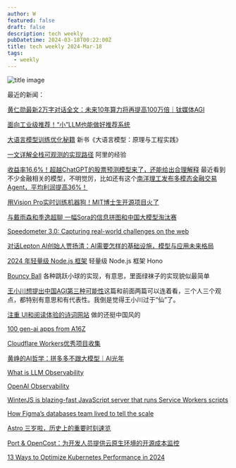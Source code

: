 ```yaml
---
author: W
featured: false
draft: false
description: tech weekly
pubDatetime: 2024-03-18T00:22:00Z
title: tech weekly 2024-Mar-18
tags:
  - weekly
---
```


![title image](https://images.unsplash.com/photo-1710125888693-deb4fd7516b5?q=80&w=2608&auto=format&fit=crop&ixlib=rb-4.0.3&ixid=M3wxMjA3fDB8MHxwaG90by1wYWdlfHx8fGVufDB8fHx8fA%3D%3D)

最近的新闻：

[黄仁勋最新2万字对话全文：未来10年算力将再提高100万倍｜钛媒体AGI](https://mp.weixin.qq.com/s/3FQlcv3OwZ_nAUmFkaew0Q)

[面向工业级推荐！“小”LLM也能做好推荐系统](https://mp.weixin.qq.com/s/ZG3CuhZisI26taz4FQrdPg)

[大语言模型训练优化秘籍](https://mp.weixin.qq.com/s/DggHzTC1-z1XkpzyGproAA) 新书《大语言模型：原理与工程实践》

[一文详解全栈可观测的实现路径](https://mp.weixin.qq.com/s/au-9c6XBflQJQ2AIZ_TOZg) 阿里的经验

[收益率16.6%！超越ChatGPT的股票预测模型来了，还能给出合理解释](https://mp.weixin.qq.com/s/Wkv7sGY4NmjsOkN-cg0diQ) 最近看到不少金融相关的模型，不明觉厉，比如还有这个[南洋理工发布多模态金融交易Agent，平均利润提高36%！](https://mp.weixin.qq.com/s/QBORpQmZrumppLl81aWAxA)

[用Vision Pro实时训练机器狗！MIT博士生开源项目火了](https://mp.weixin.qq.com/s/_WyAFbc2EvUojE2RHjGm5g)

[与戴雨森和季逸超聊 一幅Sora的信息拼图和中国大模型淘汰赛](https://mp.weixin.qq.com/s/BJKkEvfdC4TVCUeaoBtgZw)

[Speedometer 3.0: Capturing real-world challenges on the web](https://blogs.windows.com/msedgedev/2024/03/11/contributing-to-speedometer-30/)

[对话Lepton AI创始人贾扬清：AI需要怎样的基础设施，模型与应用未来格局](https://www.xiaoyuzhoufm.com/episode/65ee7ba02d96b6aa80f4359d)

[2024 年轻量级 Node.js 框架](https://mp.weixin.qq.com/s/HQRTm020kPWGKQUXVbdK_g) 轻量级 Node.js 框架 Hono

[Bouncy Ball](https://sparkbox.github.io/bouncy-ball/) 各种跳跃小球的实现，有意思，里面绿袜子的实现貌似最简单

[王小川想提出中国AGI第三种可能性](https://mp.weixin.qq.com/s/_q1xA_EGEVonI32U1LgdSw)这篇和前面两篇可以连着看，三个人三个观点，都特别有意思和有代表性。我倒是觉得王小川过于“仙”了。

[注重 UI和阅读体验的诗词网站](https://github.com/meetqy/aspoem) 做的还挺中国风的

[100 gen-ai apps from A16Z](https://a16z.com/100-gen-ai-apps/)

[Cloudflare Workers优秀项目收集](https://igdux.com/workers?s=09)

[黄峥的AI哲学：拼多多不跟大模型｜AI光年](https://mp.weixin.qq.com/s/OIeVwUSWWdZoVlJRJy2MAQ)

[What is LLM Observability](https://arize.com/blog-course/large-language-model-monitoring-observability/)

[OpenAI Observability](https://docs.dynatrace.com/docs/observe-and-explore/dynatrace-for-ai-observability/openai-observability)

[WinterJS is blazing-fast JavaScript server that runs Service Workers scripts](https://github.com/wasmerio/winterjs)

[How Figma’s databases team lived to tell the scale](https://www.figma.com/blog/how-figmas-databases-team-lived-to-tell-the-scale/)

[Astro 三岁啦，历史上的重要时刻速览](https://mp.weixin.qq.com/s/SMOND4MU4mdbhyJRUncnZA)

[Port & OpenCost：为开发人员提供云原生环境的开源成本监控](https://mp.weixin.qq.com/s/hiBBza705m6h5nSrb5Ap5g)

[13 Ways to Optimize Kubernetes Performance in 2024](https://overcast.blog/13-ways-to-optimize-kubernetes-performance-in-2024-73d518e7e1f4)
